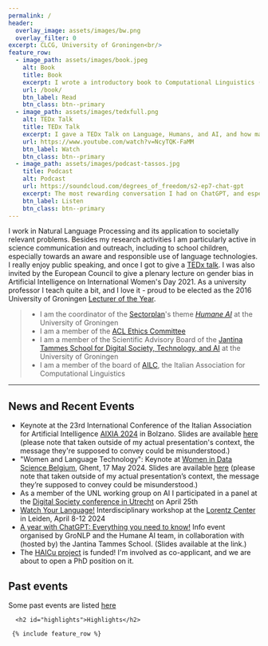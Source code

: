 ```yaml
---
permalink: /
header:
  overlay_image: assets/images/bw.png
  overlay_filter: 0
excerpt: CLCG, University of Groningen<br/>
feature_row:
  - image_path: assets/images/book.jpeg
    alt: Book
    title: Book
    excerpt: I wrote a introductory book to Computational Linguistics (in Italian), together with Ludovica Pannitto, and with drawings by Myriam Nissim.
    url: /book/
    btn_label: Read
    btn_class: btn--primary
  - image_path: assets/images/tedxfull.png
    alt: TEDx Talk
    title: TEDx Talk
    excerpt: I gave a TEDx Talk on Language, Humans, and AI, and how machines might challenge our stereotypical thinking.
    url: https://www.youtube.com/watch?v=NcyTQK-FaMM
    btn_label: Watch
    btn_class: btn--primary
  - image_path: assets/images/podcast-tassos.jpg
    title: Podcast
    alt: Podcast
    url: https://soundcloud.com/degrees_of_freedom/s2-ep7-chat-gpt
    excerpt: The most rewarding conversation I had on ChatGPT, and especially its impact on education, was on this podcast episode.
    btn_label: Listen
    btn_class: btn--primary
---
```


<!-- I am a computational linguist at the University of Groningen, The Netherlands. -->

<!-- <div class="grid__wrapper"> 
  <a href="https://www.rug.nl/research/clcg/?lang=en">Center for Language and Cognition Groningen (CLCG)</a>
  <br>
  <a href="https://www.rug.nl/let/?lang=en">Faculty of Arts, University of Groningen</a>
  <br>
    <br>
  <a href="https://www.rug.nl/staff/location/1311">Harmonie Complex</a><br>
  Oude Kijk in 't Jatstraat 26<br>
  9712 EK Groningen, The Netherlands
  <br>

  <i class="fa fa-envelope"></i> m.nissim@rug.nl
  <br>
  <i class="fa fa-user"></i> office 1311.421
  <br>
  <hr>
-->


I work in Natural Language Processing and its application to societally relevant problems. Besides my research activities I am particularly active in science communication and outreach, including to school children, especially towards an aware and responsible use of language technologies. I really enjoy public speaking, and once I got to give a [TEDx talk](https://www.youtube.com/watch?v=NcyTQK-FaMM). I was also invited by the European Council to give a plenary lecture on gender bias in Artificial Intelligence on International Women's Day 2021. As a university professor I teach quite a bit, and I love it - proud to be elected as the 2016 University of Groningen [Lecturer of the Year](https://www.rug.nl/news/2017/01/dr.-malvina-nissim-elected-lecturer-of-the-year). 


> - I am the coordinator of the [Sectorplan](https://www.rug.nl/research/research-let/sectorplan-website/)'s theme [*Humane AI*](https://www.rug.nl/research/research-let/sectorplan-website/humaneai/) at the University of Groningen
> - I am a member of the [ACL Ethics Committee](https://www.aclweb.org/portal/content/acl-establishes-its-ethics-committee)
> - I am a member of the Scientific Advisory Board of the [Jantina Tammes School for Digital Society, Technology, and AI](https://www.rug.nl/jantina-tammes-school/?lang=en) at the University of Groningen
> - I am a member of the board of [AILC](https://www.ai-lc.it/en/), the Italian Association for Computational Linguistics 


<hr>





## News and Recent Events 
* Keynote at the 23rd International Conference of the Italian Association for Artificial Intelligence [AIXIA 2024](https://aixia2024.events.unibz.it/) in Bolzano. Slides are available [here](assets/AIXIA-talk-MN.pdf) (please note that taken outside of my actual presentation's context, the message they're supposed to convey could be misunderstood.)
* "Women and Language Technology": Keynote at [Women in Data Science Belgium](https://www.womenindatascience.be/), Ghent, 17 May 2024. Slides are available [here](assets/WiDS-2024.pdf) (please note that taken outside of my actual presentation’s context, the message they’re supposed to convey could be misunderstood.)
* As a member of the UNL working group on AI I participated in a panel at the [Digital Society conference in Utrecht](https://www.aanmelder.nl/153030/program) on April 25th
* [Watch Your Language!](https://www.lorentzcenter.nl/watch-your-language-language-technology-and-words-in-society.html)  Interdisciplinary workshop at the [Lorentz Center](https://www.lorentzcenter.nl) in Leiden, April 8-12 2024
* [A year with ChatGPT: Everything you need to know!](https://www.rug.nl/research/clcg/research/cl/research/a-year-with-chatgpt) Info event organised by GroNLP and the Humane AI team, in collaboration with (hosted by) the Jantina Tammes School. (Slides available at the link.)
* The [HAICu project](https://www.rug.nl/research/icog/news/2023/vijf-letteren-onderzoekers-betrokken-bij-haicu-consortium?lang=en) is funded! I'm involved as co-applicant, and we are about to open a PhD position on it.



## Past events

Some past events are listed [here](pastevents)

  

  
<div class="grid__wrapper">

	  <h2 id="highlights">Highlights</h2>

	 {% include feature_row %}

 </div>
